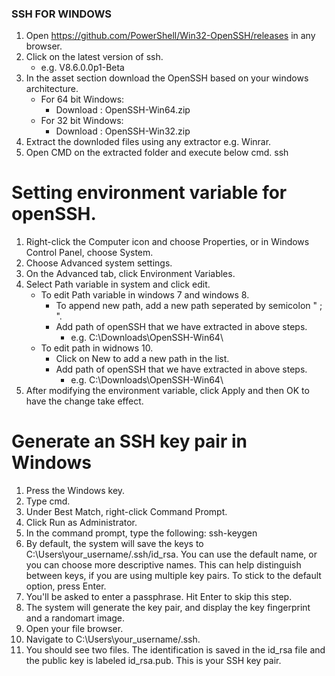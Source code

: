 ### SSH FOR WINDOWS

1. Open https://github.com/PowerShell/Win32-OpenSSH/releases in any browser.
2. Click on the latest version of ssh.
    - e.g. V8.6.0.0p1-Beta
3. In the asset section download the OpenSSH based on your windows architecture.
	- For 64 bit Windows:
		- Download : OpenSSH-Win64.zip
	- For 32 bit Windows:
		- Download : OpenSSH-Win32.zip
4. Extract the downloded files using any extractor e.g. Winrar.
5. Open CMD on the extracted folder and execute below cmd.
		ssh

# Setting environment variable for openSSH.
1. Right-click the Computer icon and choose Properties, or in Windows Control Panel, choose System.
2. Choose Advanced system settings.
3. On the Advanced tab, click Environment Variables.
4. Select Path variable in system and click edit.
	- To edit Path variable in windows 7 and windows  8.
		- To append new path, add a new path seperated by semicolon " ; ".
		- Add path of openSSH that we have extracted in above steps.
			- e.g. C:\Downloads\OpenSSH-Win64\
	- To edit path in widnows 10.
		- Click on New to add a new path in the list.
		- Add path of openSSH that we have extracted in above steps.
		 	- e.g. C:\Downloads\OpenSSH-Win64\
5. After modifying the environment variable, click Apply and then OK to have the change take effect.



# Generate an SSH key pair in Windows 
1. Press the Windows key.
2. Type cmd.
3. Under Best Match, right-click Command Prompt.
4. Click Run as Administrator.
5. In the command prompt, type the following:
	 	ssh-keygen
6. By default, the system will save the keys to C:\Users\your_username/.ssh/id_rsa. You can use the default name, or you can choose more descriptive names. This can help distinguish between keys, if you are using multiple key pairs. To stick to the default option, press Enter.
7. You'll be asked to enter a passphrase. Hit Enter to skip this step.
8. The system will generate the key pair, and display the key fingerprint and a randomart image.
9. Open your file browser.
10. Navigate to C:\Users\your_username/.ssh.
11. You should see two files. The identification is saved in the id_rsa file and the public key is labeled id_rsa.pub. This is your SSH key pair.
